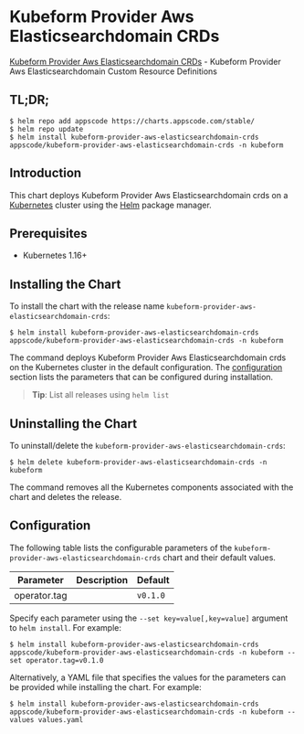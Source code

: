 # Kubeform Provider Aws Elasticsearchdomain CRDs

[Kubeform Provider Aws Elasticsearchdomain CRDs](https://github.com/kubeform) - Kubeform Provider Aws Elasticsearchdomain Custom Resource Definitions

## TL;DR;

```console
$ helm repo add appscode https://charts.appscode.com/stable/
$ helm repo update
$ helm install kubeform-provider-aws-elasticsearchdomain-crds appscode/kubeform-provider-aws-elasticsearchdomain-crds -n kubeform
```

## Introduction

This chart deploys Kubeform Provider Aws Elasticsearchdomain crds on a [Kubernetes](http://kubernetes.io) cluster using the [Helm](https://helm.sh) package manager.

## Prerequisites

- Kubernetes 1.16+

## Installing the Chart

To install the chart with the release name `kubeform-provider-aws-elasticsearchdomain-crds`:

```console
$ helm install kubeform-provider-aws-elasticsearchdomain-crds appscode/kubeform-provider-aws-elasticsearchdomain-crds -n kubeform
```

The command deploys Kubeform Provider Aws Elasticsearchdomain crds on the Kubernetes cluster in the default configuration. The [configuration](#configuration) section lists the parameters that can be configured during installation.

> **Tip**: List all releases using `helm list`

## Uninstalling the Chart

To uninstall/delete the `kubeform-provider-aws-elasticsearchdomain-crds`:

```console
$ helm delete kubeform-provider-aws-elasticsearchdomain-crds -n kubeform
```

The command removes all the Kubernetes components associated with the chart and deletes the release.

## Configuration

The following table lists the configurable parameters of the `kubeform-provider-aws-elasticsearchdomain-crds` chart and their default values.

|  Parameter   | Description | Default  |
|--------------|-------------|----------|
| operator.tag |             | `v0.1.0` |


Specify each parameter using the `--set key=value[,key=value]` argument to `helm install`. For example:

```console
$ helm install kubeform-provider-aws-elasticsearchdomain-crds appscode/kubeform-provider-aws-elasticsearchdomain-crds -n kubeform --set operator.tag=v0.1.0
```

Alternatively, a YAML file that specifies the values for the parameters can be provided while
installing the chart. For example:

```console
$ helm install kubeform-provider-aws-elasticsearchdomain-crds appscode/kubeform-provider-aws-elasticsearchdomain-crds -n kubeform --values values.yaml
```
